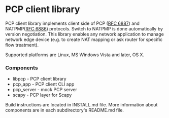 PCP client library
===================

PCP client library implements client side of PCP 
([RFC 6887](http://datatracker.ietf.org/doc/rfc6887/)) and 
NATPMP([RFC 6886](http://tools.ietf.org/html/rfc6886)) protocols. 
Switch to NATPMP is done automatically by version negotiation. This library 
enables any network application to manage network edge device (e.g. to create
NAT mapping or ask router for specific flow treatment).

Supported platforms are 
Linux, MS Windows Vista and later, OS X.

### Components ###

  - libpcp     - PCP client library
  - pcp_app    - PCP client CLI app
  - pcp_server - mock PCP server
  - scapy      - PCP layer for Scapy

Build instructions are located in INSTALL.md file. More information about
components are in each subdirectory's README.md file.

